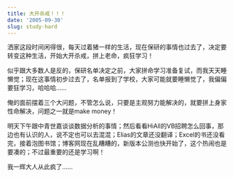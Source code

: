```yaml
---
title: 大开杀戒！！！
date: '2005-09-30'
slug: study-hard
---
```


洒家这段时间闲得很，每天过着猪一样的生活，现在保研的事情也过去了，决定要转变这种生活，开始大开杀戒，拼上老命，疯狂学习！

似乎跟大多数人是反的，保研名单决定之前，大家拼命学习准备复试，而我天天睡懒觉；现在这事情初步过去了，名单报到了学校，大家可能就要睡懒觉了，我偏偏要狂学习，哈哈哈……

俺的面前摆着三个大问题，不管怎么说，只要是主观努力能解决的，就要拼上身家性命解决，问题之一就是make money！

明天下午跟中青世嘉谈谈数据分析的事情；然后看看HiAll的VB招聘怎么回事，那边也有认识的人，说不定也可以去混混；Elias的文章还没翻译；Excel的书还没看完，接着泡图书馆；博客网现在乱糟糟的，新版本公测也快开始了，这个热闹也是要凑的；不过最重要的还是学习啊！

我一辉大人从此疯了……
